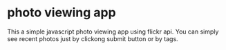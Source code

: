 # photo viewing app
This a simple javascript photo viewing app using flickr api. You can simply see recent photos just by clickong submit button or by tags.

